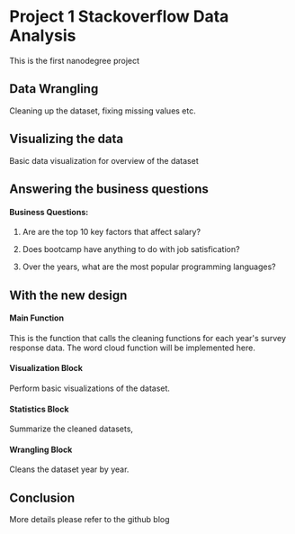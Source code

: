 # Project 1 Stackoverflow Data Analysis

This is the first nanodegree project

## Data Wrangling
Cleaning up the dataset,
fixing missing values etc.


## Visualizing the data
Basic data visualization for overview of the dataset

## Answering the business questions
#### Business Questions:
1. Are are the top 10 key factors that affect salary?

2.  Does bootcamp have anything to do with job satisfication?

3. Over the years, what are the most popular programming languages?

## With the new design

#### Main Function
This is the function that calls the cleaning functions for each year's survey response data.
The word cloud function will be implemented here.

#### Visualization Block
Perform basic visualizations of the dataset.

#### Statistics Block
Summarize the cleaned datasets,

#### Wrangling Block
Cleans the dataset year by year.




## Conclusion
More details please refer to the github blog


